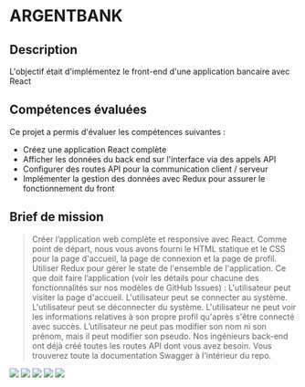 # ARGENTBANK

## Description

L'objectif était d'implémentez le front-end d'une application bancaire avec React

## Compétences évaluées

Ce projet a permis d'évaluer les compétences suivantes :

- Créez une application React complète
- Afficher les données du back end sur l'interface via des appels API
- Configurer des routes API pour la communication client / serveur
- Implémenter la gestion des données avec Redux pour assurer le fonctionnement du front

## Brief de mission

> Créer l’application web complète et responsive avec React. Comme point de départ, nous vous avons fourni le HTML statique et le CSS pour la page d'accueil, la page de connexion et la page de profil. Utiliser Redux pour gérer le state de l'ensemble de l'application. Ce que doit faire l’application (voir les détails pour chacune des fonctionnalités sur nos modèles de GitHub Issues) :
L'utilisateur peut visiter la page d'accueil.
L'utilisateur peut se connecter au système.
L'utilisateur peut se déconnecter du système.
L'utilisateur ne peut voir les informations relatives à son propre profil qu'après s'être connecté avec succès.
L’utilisateur ne peut pas modifier son nom ni son prénom, mais il peut modifier son pseudo.
Nos ingénieurs back-end ont déjà créé toutes les routes API dont vous avez besoin. Vous trouverez toute la documentation Swagger à l'intérieur du repo.

![](https://img.shields.io/badge/CSS3-1572B6?style=for-the-badge&logo=css3&logoColor=white)
![](https://img.shields.io/badge/HTML5-E34F26?style=for-the-badge&logo=html5&logoColor=white)
![](https://img.shields.io/badge/JavaScript-F7DF1E?style=for-the-badge&logo=javascript&logoColor=black)
![](https://img.shields.io/badge/React-20232A?style=for-the-badge&logo=react&logoColor=61DAFB)
![](https://img.shields.io/badge/Redux-593D88?style=for-the-badge&logo=redux&logoColor=white)

